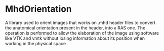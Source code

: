 # MhdOrientation

A library used to orient images that works on .mhd header files to convert
the anatomical orientation present in the header, into a RAS one. The operation
is performed to allow the elaboration of the image using software like VTK and vmtk
without losing information about its position when working in the physical space
